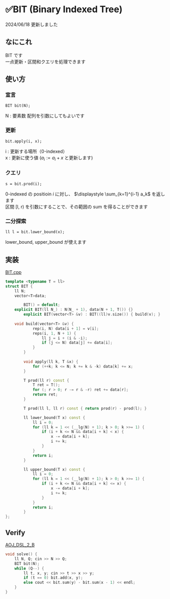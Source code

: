 # ✅BIT (Binary Indexed Tree)

2024/06/18 更新しました

## なにこれ
BIT です<br>
一点更新・区間和クエリを処理できます

## 使い方
### 宣言
```
BIT bit(N);
```
N : 要素数
配列を引数にしてもよいです

### 更新
```
bit.apply(i, x);
```
i : 更新する場所（0-indexed）<br>
x : 更新に使う値 ($a_i := a_i + x$ と更新します)

### クエリ
```
s = bit.prod(i);
```
0-indexed の positioin $i$ に対し、 $\displaystyle \sum_{k=1}^{i-1} a_k$ を返します <br>
区間 [l, r) を引数にすることで、その範囲の sum を得ることができます

### 二分探索
```
ll l = bit.lower_bound(x);
```
lower_bound, upper_bound が使えます

## 実装
[BIT.cpp](https://github.com/Oxojo/Oxojo-Library/blob/main/Structure/BIT.cpp)
```cpp
template <typename T = ll>
struct BIT {
    ll N;
    vector<T>data;

		BIT() = default;
    explicit BIT(ll N_) : N(N_ + 1), data(N + 1, T()) {}
		explicit BIT(vector<T> &v) : BIT((ll)v.size()) { build(v); }
    
    void build(vector<T> &v) {
			rep(i, N) data[i + 1] = v[i];
			reps(i, 1, N + 1) {
				ll j = i + (i & -i);
				if (j <= N) data[j] += data[i];
			}
		}
		
		void apply(ll k, T &x) {
			for (++k; k <= N; k += k & -k) data[k] += x;
		}

		T prod(ll r) const {
			T ret = T();
			for (; r > 0; r -= r & -r) ret += data[r];
			return ret;
		}

		T prod(ll l, ll r) const { return prod(r) - prod(l); }

		ll lower_bound(T x) const {
			ll i = 0;
			for (ll k = 1 << (__lg(N) + 1); k > 0; k >>= 1) {
				if (i + k <= N && data[i + k] < x) {
					x -= data[i + k];
					i += k;
				}
			}
			return i;
		}

		ll upper_bound(T x) const {
			ll i = 0;
			for (ll k = 1 << (__lg(N) + 1); k > 0; k >>= 1) {
				if (i + k <= N && data[i + k] <= x) {
					x -= data[i + k];
					i += k;
				}
			}
			return i;
		}
};
```

## Verify
[AOJ_DSL_2_B](https://onlinejudge.u-aizu.ac.jp/courses/library/3/DSL/2/DSL_2_B)
```cpp
void solve() {
	ll N, Q; cin >> N >> Q;
	BIT bit(N);
	while (Q--) {
		ll t, x, y; cin >> t >> x >> y;
		if (t == 0) bit.add(x, y);
		else cout << bit.sum(y) - bit.sum(x - 1) << endl;
	}
}
```

